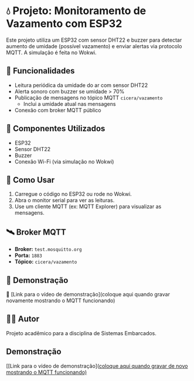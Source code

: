 # 💧 Projeto: Monitoramento de Vazamento com ESP32

Este projeto utiliza um ESP32 com sensor DHT22 e buzzer para detectar aumento de umidade (possível vazamento) e enviar alertas via protocolo MQTT. A simulação é feita no Wokwi.

## 🚀 Funcionalidades
- Leitura periódica da umidade do ar com sensor DHT22
- Alerta sonoro com buzzer se umidade > 70%
- Publicação de mensagens no tópico MQTT `cicera/vazamento`
  - Inclui a umidade atual nas mensagens
- Conexão com broker MQTT público

## 🧩 Componentes Utilizados
- ESP32
- Sensor DHT22
- Buzzer
- Conexão Wi-Fi (via simulação no Wokwi)

## 🔧 Como Usar
1. Carregue o código no ESP32 ou rode no Wokwi.
2. Abra o monitor serial para ver as leituras.
3. Use um cliente MQTT (ex: MQTT Explorer) para visualizar as mensagens.

## 🛰️ Broker MQTT
- **Broker:** `test.mosquitto.org`
- **Porta:** `1883`
- **Tópico:** `cicera/vazamento`

## 🧪 Demonstração
🔗 [Link para o vídeo de demonstração](coloque aqui quando gravar novamente mostrando o MQTT funcionando)

## 👩‍💻 Autor
Projeto acadêmico para a disciplina de Sistemas Embarcados.


## Demonstração

[[Link para o vídeo de demonstração]([coloque aqui quando gravar de novo mostrando o MQTT funcionando)](https://youtu.be/N20J7lxckE8](https://youtu.be/N20J7lxckE8))
